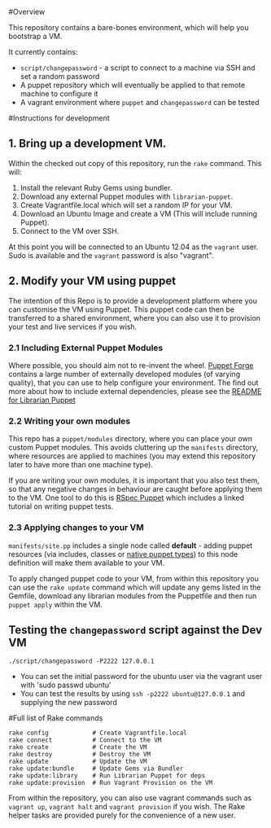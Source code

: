 #Overview

This repository contains a bare-bones environment, which will help you bootstrap a VM.

It currently contains:
- `script/changepassword` - a script to connect to a machine via SSH and set a random password
- A puppet repository which will eventually be applied to that remote machine to configure it
- A vagrant environment where `puppet` and `changepassword` can be tested

#Instructions for development

## 1. Bring up a development VM.

Within the checked out copy of this repository, run the `rake` command. This will:

1. Install the relevant Ruby Gems using bundler.
2. Download any external Puppet modules with `librarian-puppet`.
3. Create Vagrantfile.local which will set a random IP for your VM.
4. Download an Ubuntu Image and create a VM (This will include running Puppet).
5. Connect to the VM over SSH.

At this point you will be connected to an Ubuntu 12.04 as the `vagrant` user. Sudo is available and the `vagrant` password is also "vagrant".

## 2. Modify your VM using puppet

The intention of this Repo is to provide a development platform where you can customise the VM using Puppet. This puppet code can then be transferred to a shared environment, where you can also use it to provision your test and live services if you wish.

### 2.1 Including External Puppet Modules 

Where possible, you should aim not to re-invent the wheel. [Puppet Forge](https://forge.puppetlabs.com/) contains a large number of externally developed modules (of varying quality), that you can use to help configure your environment. The find out more about how to include external dependencies, please see the [README for Librarian Puppet](https://github.com/rodjek/librarian-puppet)

### 2.2 Writing your own modules

This repo has a `puppet/modules` directory, where you can place your own custom Puppet modules. This avoids cluttering up the `manifests` directory, where resources are applied to machines (you may extend this repository later to have more than one machine type).

If you are writing your own modules, it is important that you also test them, so that any negative changes in behaviour are caught before applying them to the VM. One tool to do this is [RSpec Puppet](http://rspec-puppet.com/) which includes a linked tutorial on writing puppet tests.

### 2.3 Applying changes to your VM

`manifests/site.pp` includes a single node called **default** - adding puppet resources (via includes, classes or [native puppet types](http://docs.puppetlabs.com/references/latest/type.html)) to this node definition will make them available to your VM.

To apply changed puppet code to your VM, from within this repository you can use the `rake update` command which will update any gems listed in the Gemfile, download any librarian modules from the Puppetfile and then run `puppet apply` within the VM.

## Testing the `changepassword` script against the Dev VM
    ./script/changepassword -P2222 127.0.0.1
- You can set the initial password for the ubuntu user via the vagrant user with 'sudo passwd ubuntu'
- You can test the results by using `ssh -p2222 ubuntu@127.0.0.1` and supplying the new password

#Full list of Rake commands

```
rake config            # Create Vagrantfile.local
rake connect           # Connect to the VM
rake create            # Create the VM
rake destroy           # Destroy the VM
rake update            # Update the VM
rake update:bundle     # Update Gems via Bundler
rake update:library    # Run Librarian Puppet for deps
rake update:provision  # Run Vagrant Provision on the VM
```
From within the repository, you can also use vagrant commands such as `vagrant up`, `vagrant halt` and `vagrant provision` if you wish. The Rake helper tasks are provided purely for the convenience of a new user.
